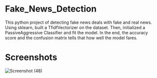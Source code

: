 # Fake_News_Detection

This python project of detecting fake news deals with fake and real news. 
Using sklearn, built a TfidfVectorizer on the dataset. 
Then, initialized a PassiveAggressive Classifier and fit the model. 
In the end, the accuracy score and the confusion matrix tells that how well the model fares.

# Screenshots

![Screenshot (48)](https://user-images.githubusercontent.com/102847337/232229681-136c9f84-baa6-429d-aa71-fb661daecba3.png)
